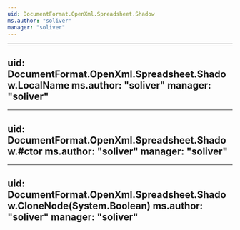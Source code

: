 ```yaml
---
uid: DocumentFormat.OpenXml.Spreadsheet.Shadow
ms.author: "soliver"
manager: "soliver"
---
```


---
uid: DocumentFormat.OpenXml.Spreadsheet.Shadow.LocalName
ms.author: "soliver"
manager: "soliver"
---

---
uid: DocumentFormat.OpenXml.Spreadsheet.Shadow.#ctor
ms.author: "soliver"
manager: "soliver"
---

---
uid: DocumentFormat.OpenXml.Spreadsheet.Shadow.CloneNode(System.Boolean)
ms.author: "soliver"
manager: "soliver"
---
